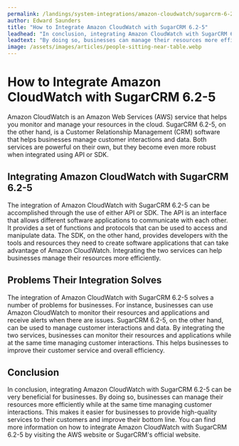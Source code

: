 ```yaml
---
permalink: /landings/system-integrations/amazon-cloudwatch/sugarcrm-6-2-5
author: Edward Saunders
title: "How to Integrate Amazon CloudWatch with SugarCRM 6.2-5"
leadhead: "In conclusion, integrating Amazon CloudWatch with SugarCRM 6.2-5 can be very beneficial for businesses"
leadtext: "By doing so, businesses can manage their resources more efficiently while at the same time managing customer interactions. This makes it easier for businesses to provide high-quality services to their customers and improve their bottom line. You can find more information on how to integrate Amazon CloudWatch with SugarCRM 6.2-5 by visiting the AWS website or SugarCRM's official website."
image: /assets/images/articles/people-sitting-near-table.webp
---
```

<div class="arttext">    <h1>How to Integrate Amazon CloudWatch with SugarCRM 6.2-5</h1>
    <p>
      Amazon CloudWatch is an Amazon Web Services (AWS) service that helps you monitor and manage your resources in the cloud. SugarCRM 6.2-5, on the other hand, is a Customer Relationship Management (CRM) software that helps businesses manage customer interactions and data. Both services are powerful on their own, but they become even more robust when integrated using API or SDK.
    </p>
    <h2>Integrating Amazon CloudWatch with SugarCRM 6.2-5</h2>
    <p>
      The integration of Amazon CloudWatch with SugarCRM 6.2-5 can be accomplished through the use of either API or SDK. The API is an interface that allows different software applications to communicate with each other. It provides a set of functions and protocols that can be used to access and manipulate data. The SDK, on the other hand, provides developers with the tools and resources they need to create software applications that can take advantage of Amazon CloudWatch. Integrating the two services can help businesses manage their resources more efficiently.
    </p>
    <h2>Problems Their Integration Solves</h2>
    <p>
      The integration of Amazon CloudWatch with SugarCRM 6.2-5 solves a number of problems for businesses. For instance, businesses can use Amazon CloudWatch to monitor their resources and applications and receive alerts when there are issues. SugarCRM 6.2-5, on the other hand, can be used to manage customer interactions and data. By integrating the two services, businesses can monitor their resources and applications while at the same time managing customer interactions. This helps businesses to improve their customer service and overall efficiency.
    </p>
    <h2>Conclusion</h2>
    <p>
      In conclusion, integrating Amazon CloudWatch with SugarCRM 6.2-5 can be very beneficial for businesses. By doing so, businesses can manage their resources more efficiently while at the same time managing customer interactions. This makes it easier for businesses to provide high-quality services to their customers and improve their bottom line. You can find more information on how to integrate Amazon CloudWatch with SugarCRM 6.2-5 by visiting the AWS website or SugarCRM's official website.
    </p>
</div>